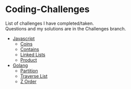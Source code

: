# Coding-Challenges
List of challenges I have completed/taken.<br />
Questions and my solutions are in the Challenges branch.
- [Javascript](../../tree/Challenges/Javascript)
  - [Coins](../../tree/Challenges/Javascript/Coins)
  - [Contains](../../tree/Challenges/Javascript/Contains)
  - [Linked Lists](../../tree/Challenges/Javascript/Linked%20Lists)
  - [Product](../../tree/Challenges/Javascript/Product)<br />
- [Golang](../../tree/Challenges/Golang)
  - [Partition](../../tree/Challenges/Golang/Partition)
  - [Traverse List](../../tree/Challenges/Golang/Traverse%20Linked%20List)
  - [Z Order](../../tree/Challenges/Golang/Z_Order)<br />
